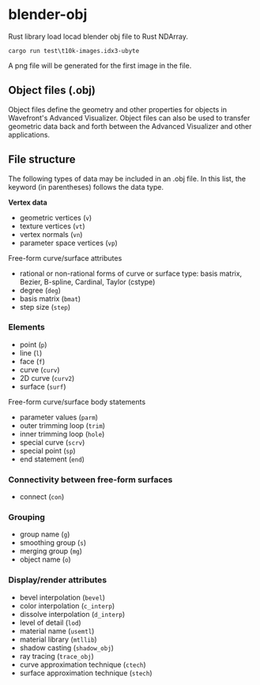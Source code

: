 # blender-obj
Rust library load locad blender obj file to Rust NDArray.

```
cargo run test\t10k-images.idx3-ubyte
```
A png file will be generated for the first image in the file.

## Object files (.obj)

Object files define the geometry and other properties for objects in
Wavefront's Advanced Visualizer. Object files can also be used to
transfer geometric data back and forth between the Advanced Visualizer
and other applications.

## File structure

The following types of data may be included in an .obj file. In this
list, the keyword (in parentheses) follows the data type.

__Vertex data__

- geometric vertices (`v`)
- texture vertices (`vt`)
- vertex normals (`vn`)
- parameter space vertices (`vp`)

Free-form curve/surface attributes
- rational or non-rational forms of curve or surface type: basis matrix, Bezier, B-spline, Cardinal, Taylor (cstype)
- degree (`deg`)
- basis matrix (`bmat`)
- step size (`step`)

### Elements

- point (`p`)
- line (`l`)
- face (`f`)
- curve (`curv`)
- 2D curve (`curv2`)
- surface (`surf`)

Free-form curve/surface body statements

- parameter values (`parm`)
- outer trimming loop (`trim`)
- inner trimming loop (`hole`)
- special curve (`scrv`)
- special point (`sp`)
- end statement (`end`)

### Connectivity between free-form surfaces

- connect (`con`)

### Grouping

- group name (`g`)
- smoothing group (`s`)
- merging group (`mg`)
- object name (`o`)

### Display/render attributes

- bevel interpolation (`bevel`)
- color interpolation (`c_interp`)
- dissolve interpolation (`d_interp`)
- level of detail (`lod`)
- material name (`usemtl`)
- material library (`mtllib`)
- shadow casting (`shadow_obj`)
- ray tracing (`trace_obj`)
- curve approximation technique (`ctech`)
- surface approximation technique (`stech`)